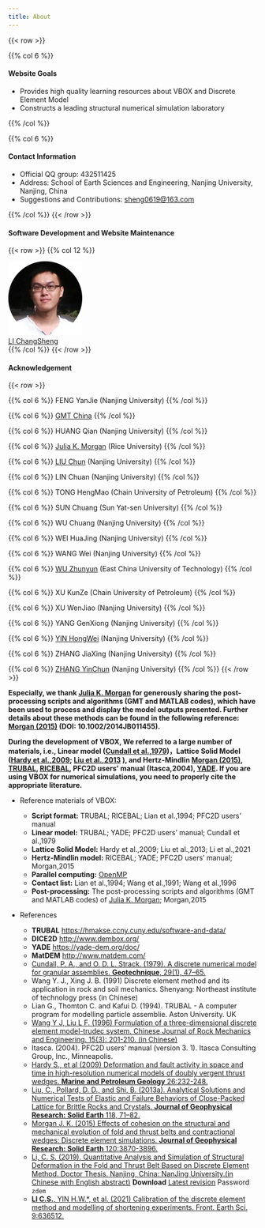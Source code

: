 ```yaml
---
title: About
---
```



{{< row >}}

{{% col 6 %}}
#### Website Goals

 - Provides high quality learning resources about VBOX and Discrete Element Model 
 - Constructs a leading structural numerical simulation laboratory


{{% /col %}}

{{% col 6 %}}
#### Contact Information

 - Official QQ group: 432511425 
 - Address: School of Earth Sciences and Engineering, Nanjing University, Nanjing, China
 - Suggestions and Contributions: [sheng0619@163.com](mailto:sheng0619@163.com)
 
{{% /col %}}
{{< /row >}}

#### Software Development and Website Maintenance
{{< row >}}
{{% col 12 %}}
<div class="row author-list">
	<div class="col-xs-6 col-sm-3 col-md-2 col-lg-2">
		<a href="/en/about/lichangsheng/" >
			<img src="/about/lichangsheng/lichangsheng.png" alt="LI ChangSheng" class="img-circle" >
			<div class="author-name"> LI ChangSheng</div>
		</a>
	</div> 
</div>
{{% /col %}}
{{< /row >}}

#### Acknowledgement
{{< row >}}

{{% col 6 %}}
FENG YanJie (Nanjing University)
{{% /col %}}

{{% col 6 %}}
[GMT China](https://gmt-china.org/)
{{% /col %}}

{{% col 6 %}}
HUANG Qian (Nanjing University)
{{% /col %}}

{{% col 6 %}}
[Julia K. Morgan](https://earthscience.rice.edu/directory/user/100) (Rice University)
{{% /col %}}

{{% col 6 %}}
[LIU Chun](http://es.nju.edu.cn/lc/list.htm) (Nanjing University)
{{% /col %}}

{{% col 6 %}}
LIN Chuan (Nanjing University)
{{% /col %}}

{{% col 6 %}}
TONG HengMao (Chain University of Petroleum)
{{% /col %}}

{{% col 6 %}}
SUN Chuang (Sun Yat-sen University)
{{% /col %}}

{{% col 6 %}}
WU Chuang (Nanjing University)
{{% /col %}}

{{% col 6 %}}
WEI HuaJing (Nanjing University)
{{% /col %}}

{{% col 6 %}}
WANG Wei (Nanjing University)
{{% /col %}}

{{% col 6 %}}
[WU Zhunyun](/about/wuzhenyun/) (East China University of Technology)
{{% /col %}}

{{% col 6 %}}
XU KunZe (Chain University of Petroleum)
{{% /col %}}

{{% col 6 %}}
XU WenJiao (Nanjing University)
{{% /col %}}

{{% col 6 %}}
YANG GenXiong (Nanjing University)
{{% /col %}}

{{% col 6 %}}
[YIN HongWei](http://es.nju.edu.cn/yhw/list.htm) (Nanjing University)
{{% /col %}}

{{% col 6 %}}
ZHANG JiaXing (Nanjing University)
{{% /col %}}

{{% col 6 %}}
[ZHANG YinChun](https://github.com/riddlezyc/) (Nanjing University)
{{% /col %}}
{{< /row >}}

**Especially, we thank [Julia K. Morgan](https://earthscience.rice.edu/directory/user/100)  for generously sharing the post-processing scripts and algorithms (GMT and MATLAB codes), which have been used to process and display the model outputs presented. Further details about these methods can be found in the following reference: [Morgan (2015)](http://onlinelibrary.wiley.com/doi/10.1002/2014JB011455/full) (DOI: 10.1002/2014JB011455).**

**During the development of VBOX, We referred to a large number of materials, i.e., Linear model ([Cundall et al.,1979](https://doi.org/10.1680/geot.1979.29.1.47))，Lattice Solid Model ([Hardy et al.,2009](https://doi.org/10.1016/j.marpetgeo.2007.12.003); [Liu et al.,2013]((https://doi.org/10.1029/2012jb009615)) ), and Hertz-Mindlin [Morgan (2015)](http://onlinelibrary.wiley.com/doi/10.1002/2014JB011455/full), [TRUBAL](https://hmakse.ccny.cuny.edu/software-and-data/), [RICEBAL](https://earthscience.rice.edu/directory/user/100), PFC2D users’ manual (Itasca,2004), [YADE](https://yade-dem.org/doc/). If you are using VBOX for numerical simulations, you need to properly cite the appropriate literature.**

- Reference materials of VBOX:
	- **Script format:** TRUBAL; RICEBAL; Lian et al.,1994; PFC2D users’ manual
	- **Linear model:** TRUBAL; YADE; PFC2D users’ manual; Cundall et al.,1979
	- **Lattice Solid Model:** Hardy et al.,2009; Liu et al.,2013; Li et al.,2021
	- **Hertz-Mindlin model:** RICEBAL; YADE; PFC2D users’ manual; Morgan,2015
	- **Parallel computing:** [OpenMP](https://www.openmp.org/)
	- **Contact list:** Lian et al.,1994; Wang et al.,1991; Wang et al.,1996
	- **Post-processing:** The post-processing scripts and algorithms (GMT and MATLAB codes) of [Julia K. Morgan](https://earthscience.rice.edu/directory/user/100); Morgan,2015
	
- References
	- **TRUBAL**  https://hmakse.ccny.cuny.edu/software-and-data/
	- **DICE2D**   http://www.dembox.org/
	- **YADE**  https://yade-dem.org/doc/
	- **MatDEM**  http://www.matdem.com/
	- [Cundall, P. A., and O. D. L. Strack. (1979). A discrete numerical model for granular assemblies. **Geotechnique**, 29(1), 47–65.](https://doi.org/10.1680/geot.1979.29.1.47)
	- Wang Y. J., Xing J. B. (1991) Discrete element method and its application in rock and soil mechanics. Shenyang: Northeast institute of technology press (in Chinese)
	- Lian G., Thomton C. and Kafui D. (1994). TRUBAL - A computer program for modelling particle assemblie. Aston University. UK
	- [Wang Y J, Liu L F. (1996) Formulation of a three-dimensional discrete element model-trudec system. Chinese Journal of Rock Mechanics and Engineering. 15(3): 201-210. (in Chinese)](http://www.cnki.com.cn/Article/CJFDTOTAL-YSLX603.001.htm)
	- Itasca. (2004). PFC2D users’ manual (version 3. 1). Itasca Consulting Group, Inc., Minneapolis.
	- [Hardy S., et al (2009) Deformation and fault activity in space and time in high-resolution numerical models of doubly vergent thrust wedges. **Marine and Petroleum Geology** 26:232-248.](https://doi.org/10.1016/j.marpetgeo.2007.12.003)  
	- [Liu, C., Pollard, D. D., and Shi, B. (2013a). Analytical Solutions and Numerical Tests of Elastic and Failure Behaviors of Close-Packed Lattice for Brittle Rocks and Crystals. **Journal of Geophysical Research: Solid Earth** 118, 71–82. ](https://doi.org/10.1029/2012jb009615)  
	- [Morgan J. K. (2015) Effects of cohesion on the structural and mechanical evolution of fold and thrust belts and contractional wedges: Discrete element simulations. **Journal of Geophysical Research: Solid Earth** 120:3870-3896.](http://onlinelibrary.wiley.com/doi/10.1002/2014JB011455/full)  
	- [Li, C. S. (2019). Quantitative Analysis and Simulation of Structural Deformation in
	the Fold and Thrust Belt Based on Discrete Element Method. Doctor Thesis.
	Nanjing, China: NanJing University.(in Chinese with English abstract)](http://t.cn/Ai9ruJY5) **Download** [Latest revision](https://pan.baidu.com/s/1JWORiC034DwWscT9SiLrGQ) Password `zdem`  
	- [**LI C.S.**, YIN H.W.*, et al. (2021) Calibration of the discrete element method and modelling of shortening experiments. Front. Earth Sci. 9:636512.](https://doi.org/10.3389/feart.2021.636512)


